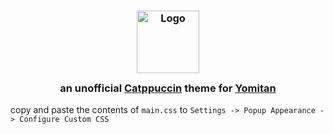 <h3 align="center">
	<img src="https://raw.githubusercontent.com/catppuccin/catppuccin/main/assets/logos/exports/1544x1544_circle.png" width="100" alt="Logo"/><br/>
	<img src="https://raw.githubusercontent.com/catppuccin/catppuccin/main/assets/misc/transparent.png" height="30" width="0px"/>
	an unofficial <a href="https://github.com/catppuccin/catppuccin">Catppuccin</a> theme for <a href="https://github.com/themoeway/yomitan">Yomitan</a>
	<img src="https://raw.githubusercontent.com/catppuccin/catppuccin/main/assets/misc/transparent.png" height="30" width="0px"/>
</h3>



<!-- <p align="center">
  <img src="assets/preview.webp"/>
</p> -->

copy and paste the contents of `main.css` to `Settings -> Popup Appearance -> Configure Custom CSS`